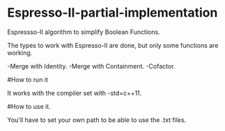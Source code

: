 # Espresso-II-partial-implementation
Espressso-II algorithm to simplify Boolean Functions.

The types to work with Espresso-II are done, but only some functions are working.

-Merge with Identity.
-Merge with Containment.
-Cofactor.

#How to run it

It works with the compiler set with -std=c++11.

#How to use it.

You'll have to set your own path to be able to use the .txt files.
